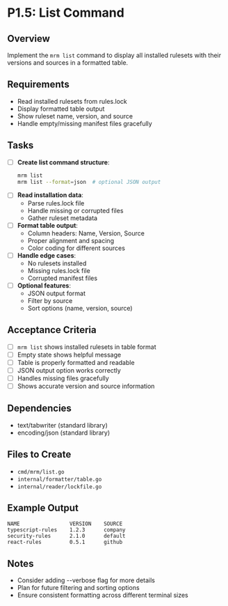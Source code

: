 # P1.5: List Command

## Overview
Implement the `mrm list` command to display all installed rulesets with their versions and sources in a formatted table.

## Requirements
- Read installed rulesets from rules.lock
- Display formatted table output
- Show ruleset name, version, and source
- Handle empty/missing manifest files gracefully

## Tasks
- [ ] **Create list command structure**:
  ```bash
  mrm list
  mrm list --format=json  # optional JSON output
  ```
- [ ] **Read installation data**:
  - Parse rules.lock file
  - Handle missing or corrupted files
  - Gather ruleset metadata
- [ ] **Format table output**:
  - Column headers: Name, Version, Source
  - Proper alignment and spacing
  - Color coding for different sources
- [ ] **Handle edge cases**:
  - No rulesets installed
  - Missing rules.lock file
  - Corrupted manifest files
- [ ] **Optional features**:
  - JSON output format
  - Filter by source
  - Sort options (name, version, source)

## Acceptance Criteria
- [ ] `mrm list` shows installed rulesets in table format
- [ ] Empty state shows helpful message
- [ ] Table is properly formatted and readable
- [ ] JSON output option works correctly
- [ ] Handles missing files gracefully
- [ ] Shows accurate version and source information

## Dependencies
- text/tabwriter (standard library)
- encoding/json (standard library)

## Files to Create
- `cmd/mrm/list.go`
- `internal/formatter/table.go`
- `internal/reader/lockfile.go`

## Example Output
```
NAME                VERSION    SOURCE
typescript-rules    1.2.3      company
security-rules      2.1.0      default
react-rules         0.5.1      github
```

## Notes
- Consider adding --verbose flag for more details
- Plan for future filtering and sorting options
- Ensure consistent formatting across different terminal sizes
